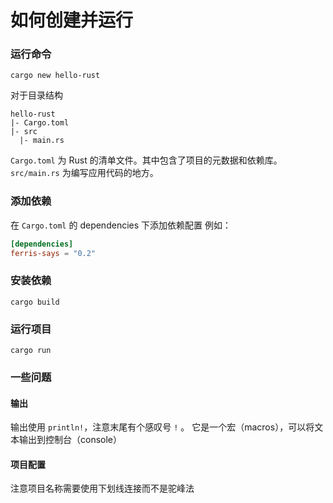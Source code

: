 # 如何创建并运行
### 运行命令
```shell
cargo new hello-rust
```
对于目录结构
```
hello-rust
|- Cargo.toml
|- src
  |- main.rs
```
`Cargo.toml` 为 Rust 的清单文件。其中包含了项目的元数据和依赖库。
`src/main.rs` 为编写应用代码的地方。
### 添加依赖
在 `Cargo.toml` 的 dependencies 下添加依赖配置
例如：
```toml
[dependencies]
ferris-says = "0.2"
```
### 安装依赖
```shell
cargo build
```
### 运行项目
```shell
cargo run
```
### 一些问题
#### 输出
输出使用 `println!`，注意末尾有个感叹号 `!` 。
它是一个宏（macros），可以将文本输出到控制台（console）
#### 项目配置
注意项目名称需要使用下划线连接而不是驼峰法